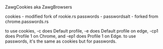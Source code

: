 ZawgCookies aka ZawgBrowsers

cookies - modified fork of rookie.rs
passwords - 
passwordsalt - forked from chrome.passwords.rs

to use cookies, -c does Default profile, -e does Default profile on edge, -cp1 does Profile 1 on Chrome, and -ep1 does Profile 1 on Edge.
to use passwords, it's the same as cookies but for passwords.

